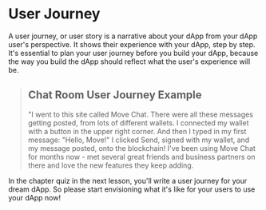 # User Journey

A user journey, or user story is a narrative about your dApp from your dApp user's perspective. It shows their experience with your dApp, step by step. It's essential to plan your user journey before you build your dApp, because the way you build the dApp should reflect what the user's experience will be.

> ## Chat Room User Journey Example
>
> "I went to this site called Move Chat. There were all these messages getting posted, from lots of different wallets. I connected my wallet with a button in the upper right corner. And then I typed in my first message: "Hello, Move!" I clicked Send, signed with my wallet, and my message posted, onto the blockchain! I've been using Move Chat for months now - met several great friends and business partners on there and love the new features they keep adding.
>

In the chapter quiz in the next lesson, you'll write a user journey for your dream dApp. So please start envisioning what it's like for your users to use your dApp now!